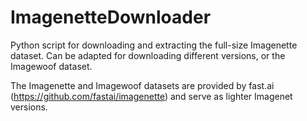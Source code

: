 # ImagenetteDownloader
Python script  for downloading and extracting the full-size Imagenette dataset. Can be adapted for downloading different versions, or the Imagewoof dataset.

The Imagenette and Imagewoof datasets are provided by fast.ai (https://github.com/fastai/imagenette) and serve as lighter Imagenet versions.
